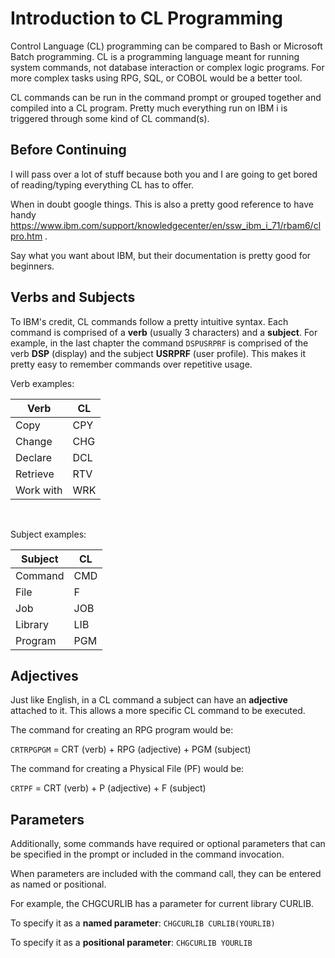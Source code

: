 # Introduction to CL Programming


Control Language (CL) programming can be compared to Bash or Microsoft Batch programming.
CL is a programming language meant for running system commands, not database interaction or complex logic programs.
For more complex tasks using RPG, SQL, or COBOL would be a better tool.

CL commands can be run in the command prompt or grouped together and compiled into a CL program.
Pretty much everything run on IBM i is triggered through some kind of CL command(s).


## Before Continuing
I will pass over a lot of stuff because both you and I are going to get bored of reading/typing everything CL has to offer.

When in doubt google things.
This is also a pretty good reference to have handy https://www.ibm.com/support/knowledgecenter/en/ssw_ibm_i_71/rbam6/clpro.htm .

Say what you want about IBM, but their documentation is pretty good for beginners.



## Verbs and Subjects

To IBM's credit, CL commands follow a pretty intuitive syntax. 
Each command is comprised of a **verb** (usually 3 characters) and a **subject**.
For example, in the last chapter the command ```DSPUSRPRF``` is comprised of the verb **DSP** (display) and the subject **USRPRF** (user profile). This makes it pretty easy to remember commands over repetitive usage.


Verb examples:


| Verb      | CL   |
| --------- | ---- |
| Copy      | CPY  |
| Change    | CHG  |
| Declare   | DCL  |
| Retrieve  | RTV  |
| Work with | WRK  |


<br>

Subject examples:


| Subject   |  CL  |
| --------- | ---- |
| Command   | CMD  |
| File      | F    |
| Job       | JOB  |
| Library   | LIB  |
| Program   | PGM  |


## Adjectives
Just like English, in a CL command a subject can have an **adjective** attached to it.
This allows a more specific CL command to be executed.

The command for creating an RPG program would be:

```CRTRPGPGM``` = CRT (verb) + RPG (adjective) + PGM (subject)


The command for creating a Physical File (PF) would be:

```CRTPF``` = CRT (verb) + P (adjective) + F (subject)


## Parameters
Additionally, some commands have required or optional parameters that can be
specified in the prompt or included in the command invocation.

When parameters are included with the command call, they can be entered as named or positional.

For example, the CHGCURLIB has a parameter for current library CURLIB.

To specify it as a **named parameter**: ```CHGCURLIB CURLIB(YOURLIB)```

To specify it as a **positional parameter**: ```CHGCURLIB YOURLIB```




